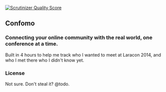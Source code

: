 [![Scrutinizer Quality Score](https://scrutinizer-ci.com/g/mattstauffer/confomo/badges/quality-score.png?b=master)](https://scrutinizer-ci.com/g/mattstauffer/confomo/)

## Confomo
### Connecting your online community with the real world, one conference at a time.

Built in 4 hours to help me track who I wanted to meet at Laracon 2014, and who I met there who I didn't know yet.

### License

Not sure. Don't steal it? @todo.
